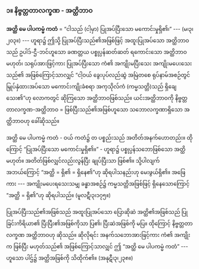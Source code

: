 ### ၁။ နိဗ္ဗတ္တတာလက္ခဏ - အတ္ထိဘာဝ

**အတ္ထိ မေ ပါပကမ္မံ ကတံ** = “ငါသည် (ငါ့မှာ) ပြုအပ်ပြီးသော မကောင်းမှုရှိ၏၊” --- (မ၊၃၊၂၀၃။) --- ဟူရာ၌ ဤသို့ ပြုအပ်ပြီးသည်၏အဖြစ်ဖြင့် အထူးပြုအပ်သော အတ္ထိဘာဝသည် ဥပါဒ်-ဌီ-ဘင်ဟူသော ခဏတ္တယ ပစ္စုပ္ပန်ဆတ်ဆတ် ရကောင်းသော အတ္ထိဘာဝမဟုတ်၊ သရုပ်အားဖြင့်ကား ပြုအပ်ပြီးသော ကံ၏ အကျိုးမပြီးသေး အကျိုးမပေးသေးသည်၏ အဖြစ်ကြောင့်သာလျှင် “ငါ့ဝယ် ခွေးပုပ်လည်ဆွဲ အမြဲတစေ ရုပ်နာမ်အစဉ်တွင် မြှုပ်နှံထားအပ်သော မကောင်းကျိုးခံစရာ အကုသိုလ်ကံ (ကမ္မသတ္တိ)သည် ရှိချေသေး၏”ဟု လောကတွင် ဆိုကြသော အတ္ထိဘာဝဖြစ်သည်။ 
ယင်းအတ္ထိဘာဝကို နိဗ္ဗတ္တတာလက္ခဏ-အတ္ထိဘာဝ = ဖြစ်ပြီးသည်၏အဖြစ်ဟူသော သဘောလက္ခဏာရှိသော အတ္ထိဘာဝဟု ခေါ်ဆိုသည်။

အတ္ထိ မေ ပါပကမ္မံ ကတံ - ဝယ် ကတံ၌ တ ပစ္စည်းသည် အတိတ်အနက်ဟောတည်း။ 
ထိုကြောင့် “ပြုအပ်ပြီးသော မကောင်းမှုရှိ၏။” - ဟူရာ၌ ပစ္စုပ္ပန်သဘောဖြစ်သော အတ္ထိ မဟုတ်။ 
အတိတ်ဖြစ်လျှင်လည်းလွန်ပြီး ချုပ်ပြီးသာ ဖြစ်၏။ 
သို့ပါလျက် အဘယ်ကြောင့် “အတ္ထိ = ရှိ၏ = ရှိနေ၏”ဟု ဆိုရပါသနည်းဟု မေးဖွယ်ရှိ၏။ 
အဖြေကား --- အကျိုးမပေးရသေးသမျှ ခန္ဓာအစဉ်၌ ကမ္မသတ္တိအဖြစ်ဖြင့် ရှိနေသောကြောင့် “အတ္ထိ = ရှိ၏”ဟု ဆိုရပါသည်။ (မူလဋီ၊၃၊၁၇၅။)

ပြုအပ်ပြီးသည်၏အဖြစ်သည် အထူးပြုအပ်သော ပြောဆိုဆဲ အတ္ထိ၏အဖြစ်သည် ပြုခြင်းကိရိယာ၏ ပြီးပြီး၏အဖြစ်ကိုသာ ပြ၏၊ ပြီးဆဲအဖြစ်ကို မပြ။ 
ထိုကြောင့် နိဗ္ဗတ္တတာလက္ခဏ အတ္ထိဘာဝဟု ဆိုသည်။ 
ဆိုလိုရင်း အနက်သဘောအားဖြင့်ကား ကံ၏ အကျိုးက ဖြစ်ပြီး မဟုတ်သည်၏ အဖြစ်ကြောင့်သာလျှင် ဤ “အတ္ထိ မေ ပါပကမ္မံ ကတံ” --- ဟူသော ပါဌ်၌ အတ္ထိအဖြစ်ကို သိထိုက်၏။ (အနုဋီ၊၃၊၂၃၈။)

